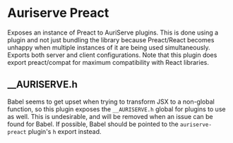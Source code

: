 # Auriserve Preact

Exposes an instance of Preact to AuriServe plugins. This is done using a plugin and not just bundling the library because Preact/React becomes unhappy when multiple instances of it are being used simultaneously. Exports both server and client configurations. Note that this plugin does export preact/compat for maximum compatibility with React libraries.

## __AURISERVE.h

Babel seems to get upset when trying to transform JSX to a non-global function, so this plugin exposes the `__AURISERVE.h` global for plugins to use as well. This is undesirable, and will be removed when an issue can be found for Babel. If possible, Babel should be pointed to the `auriserve-preact` plugin's `h` export instead.
